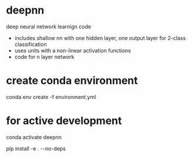 # deepnn
deep neural network learnign code
* includes shallow nn with one hidden layer, one output layer for 2-class classification
* uses units with a non-linear activation functions
* code for n layer network

# create conda environment
conda env create -f environment.yml 

# for active development
conda activate deepnn

pip install -e . --no-deps
